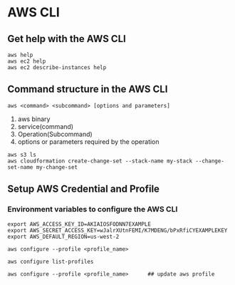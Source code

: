 # AWS CLI
## Get help with the AWS CLI

```
aws help
aws ec2 help
aws ec2 describe-instances help
```

## Command structure in the AWS CLI

```
aws <command> <subcommand> [options and parameters]
```
1. aws binary
2. service(command)
3. Operation(Subcommand)
4. options or parameters required by the operation

```
aws s3 ls
aws cloudformation create-change-set --stack-name my-stack --change-set-name my-change-set
```

## Setup AWS Credential and Profile
### Environment variables to configure the AWS CLI
```
export AWS_ACCESS_KEY_ID=AKIAIOSFODNN7EXAMPLE
export AWS_SECRET_ACCESS_KEY=wJalrXUtnFEMI/K7MDENG/bPxRfiCYEXAMPLEKEY
export AWS_DEFAULT_REGION=us-west-2
```

```
aws configure --profile <profile_name>

aws configure list-profiles

aws configure --profile <profile_name>		## update aws profile

```

